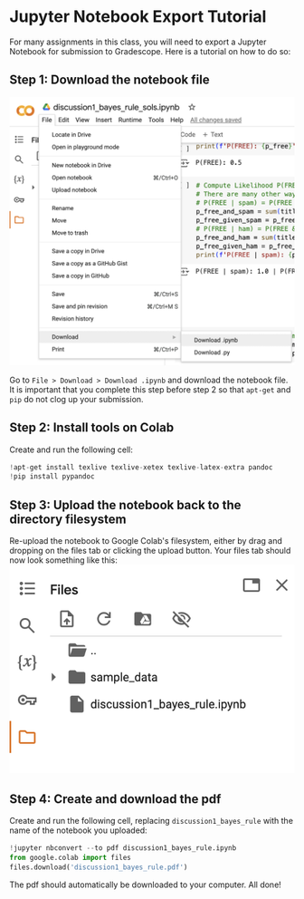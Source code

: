 # Jupyter Notebook Export Tutorial

For many assignments in this class, you will need to export a Jupyter Notebook
for submission to Gradescope. Here is a tutorial on how to do so:

## Step 1: Download the notebook file

![Download menu](./images/colab_files_download_notebook.png)

Go to `File > Download > Download .ipynb` and download the notebook file. It is
important that you complete this step before step 2 so that `apt-get` and `pip`
do not clog up your submission.

## Step 2: Install tools on Colab

Create and run the following cell:

```python
!apt-get install texlive texlive-xetex texlive-latex-extra pandoc
!pip install pypandoc
```

## Step 3: Upload the notebook back to the directory filesystem

Re-upload the notebook to Google Colab's filesystem, either by drag and dropping
on the files tab or clicking the upload button. Your files tab should now look
something like this:
![Filesystem Picture](./images/colab_files_upload_notebook.png)

## Step 4: Create and download the pdf

Create and run the following cell, replacing `discussion1_bayes_rule` with the
name of the notebook you uploaded:

```python
!jupyter nbconvert --to pdf discussion1_bayes_rule.ipynb
from google.colab import files
files.download('discussion1_bayes_rule.pdf')
```

The pdf should automatically be downloaded to your computer. All done!